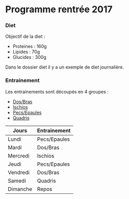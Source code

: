 # Programme rentrée 2017 

### Diet
Objectif de la diet : 

  - Proteines : 160g
  - Lipides : 70g
  - Glucides : 300g
 
Dans le dossier diet il y a un exemple de diet journalière.

### Entrainement

Les entrainements sont découpés en 4 groupes :
  - [Dos/Bras]
  - [Ischios]
  - [Pecs/Epaules]
  - [Quadris]

| Jours | Entrainement |
| ------ | ------ |
| Lundi | Pecs/Epaules |
| Mardi | Dos/Bras |
| Mercredi | Ischios |
| Jeudi | Pecs/Epaules |
| Vendredi | Dos/Bras |
| Samedi | Quadris |
| Dimanche | Repos |


   [Dos/Bras]: <..\Entrainement\Dos-bras>
   [Ischios]: <..\Entrainement\Ischios>
   [Pecs/Epaules]: <..\Entrainement\Pecs-Epaules>
   [Quadris]: <..\Entrainement\Quadris>

